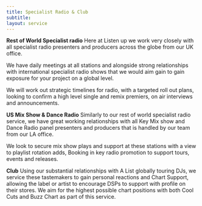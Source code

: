 ```yaml
---
title: Specialist Radio & Club
subtitle: 
layout: service
---
```


**Rest of World Specialist radio**
Here at Listen up we work very closely with all specialist radio presenters and producers across the globe from our UK office.

We have daily meetings at all stations and alongside strong relationships with international specialist radio shows that we would aim gain to gain exposure for your project on a global level. 

We will work out strategic timelines for radio, with a targeted roll out plans, looking to confirm a high level single and remix premiers, on air interviews and announcements.

**US Mix Show & Dance Radio**
Similarly to our rest of world specialist radio service, we have great working relationships with all Key Mix show and Dance Radio panel presenters and producers that is handled by our team from our LA office. 

We look to secure mix show plays and support at these stations with a view to playlist rotation adds, Booking in key radio promotion to support tours, events and releases. 

**Club**
Using our substantial relationships with A List globally touring DJs, we service these tastemakers to gain personal reactions and Chart Support, allowing the label or artist to encourage DSPs to support with profile on their stores. 
We aim for the highest possible chart positions with both Cool Cuts and Buzz Chart as part of this service. 
